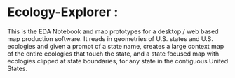 # Ecology-Explorer :
This is the EDA Notebook and map prototypes for a desktop / web based map production software. It reads in geometries of U.S. states and U.S. ecologies and given a prompt of a state name, creates a large context map of the entire ecologies that touch the state, and a state focused map with ecologies clipped at state boundaries, for any state in the contiguous United States.
